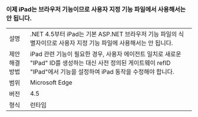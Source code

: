 ### <a name="ipad-should-not-be-used-in-custom-capabilities-file-because-it-is-now-a-browser-capability"></a>이제 iPad는 브라우저 기능이므로 사용자 지정 기능 파일에서 사용해서는 안 됩니다.

|   |   |
|---|---|
|설명|.NET 4.5부터 iPad는 기본 ASP.NET 브라우저 기능 파일의 식별자이므로 사용자 지정 기능 파일에 사용해서는 안 됩니다.|
|제안 해결 방법|iPad 관련 기능이 필요한 경우, 사용자 에이전트 일치로 새로운 &quot;IPad&quot; ID를 생성하는 대신 사전 정의된 게이트웨이 refID &quot;IPad&quot;에서 기능을 설정하여 iPad 동작을 수정해야 합니다.|
|범위|Microsoft Edge|
|버전|4.5|
|형식|런타임|

